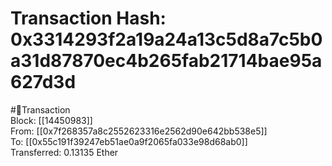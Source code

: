 
Transaction Hash: 0x3314293f2a19a24a13c5d8a7c5b0a31d87870ec4b265fab21714bae95a627d3d
====================================================================================
  
#💸Transaction  
Block: [[14450983]]  
From: [[0x7f268357a8c2552623316e2562d90e642bb538e5]]  
To: [[0x55c191f39247eb51ae0a9f2065fa033e98d68ab0]]  
Transferred: 0.13135 Ether